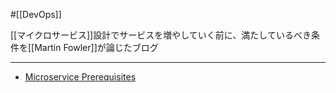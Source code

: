 #[[DevOps]]

[[マイクロサービス]]設計でサービスを増やしていく前に、満たしているべき条件を[[Martin Fowler]]が論じたブログ

---

- [Microservice Prerequisites](https://martinfowler.com/bliki/MicroservicePrerequisites.html)